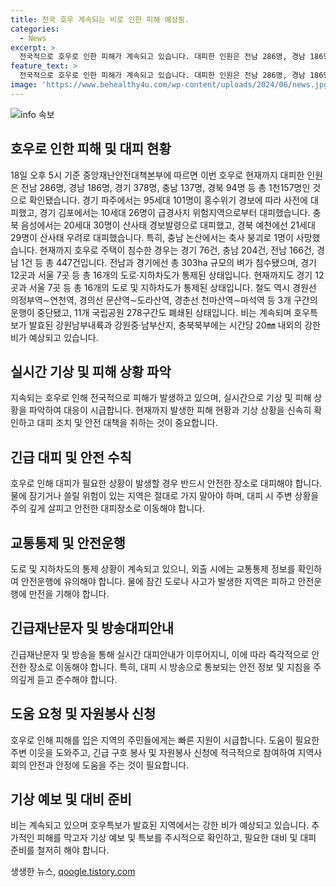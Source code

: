 ```yaml
---
title: 전국 호우 계속되는 비로 인한 피해 예상됨.
categories:
  - News
excerpt: >
  전국적으로 호우로 인한 피해가 계속되고 있습니다. 대피한 인원은 전남 286명, 경남 186명, 경기 378명, 충남 137명, 경북 94명 등 1천157명으로 확인됐으며, 주택 침수 및 벼 침수 등의 피해가 발생했습니다. 또한, 철도 및 도로 운행이 중단되고 국립공원도 폐쇄된 상황이며, 계속되는 비로 피해가 더 커질 것으로 예상됩니다. 현재 경기, 충남의 특보가 발령되어 강한 비가 예상되고 있습니다.
feature_text: >
  전국적으로 호우로 인한 피해가 계속되고 있습니다. 대피한 인원은 전남 286명, 경남 186명, 경기 378명, 충남 137명, 경북 94명 등 1천157명으로 확인됐으며, 주택 침수 및 벼 침수 등의 피해가 발생했습니다. 또한, 철도 및 도로 운행이 중단되고 국립공원도 폐쇄된 상황이며, 계속되는 비로 피해가 더 커질 것으로 예상됩니다. 현재 경기, 충남의 특보가 발령되어 강한 비가 예상되고 있습니다.
image: 'https://www.behealthy4u.com/wp-content/uploads/2024/06/news.jpg'
---
```


<p><img src="https://www.behealthy4u.com/wp-content/uploads/2024/06/news.jpg" alt="info 속보" /></p>

<h2 data-ke-size="size26">호우로 인한 피해 및 대피 현황</h2>

<p data-ke-size="size16">18일 오후 5시 기준 중앙재난안전대책본부에 따르면 이번 호우로 현재까지 대피한 인원은 전남 286명, 경남 186명, 경기 378명, 충남 137명, 경북 94명 등 총 1천157명인 것으로 확인됐습니다. 경기 파주에서는 95세대 101명이 홍수위기 경보에 따라 사전에 대피했고, 경기 김포에서는 10세대 26명이 급경사지 위험지역으로부터 대피했습니다. 충북 음성에서는 20세대 30명이 산사태 경보발령으로 대피했고, 경북 예천에선 21세대 29명이 산사태 우려로 대피했습니다. 특히, 충남 논산에서는 축사 붕괴로 1명이 사망했습니다. 현재까지 호우로 주택이 침수한 경우는 경기 76건, 충남 204건, 전남 166건, 경남 1건 등 총 447건입니다. 전남과 경기에선 총 303ha 규모의 벼가 침수됐으며, 경기 12곳과 서울 7곳 등 총 16개의 도로·지하차도가 통제된 상태입니다. 현재까지도 경기 12곳과 서울 7곳 등 총 16개의 도로 및 지하차도가 통제된 상태입니다. 철도 역시 경원선 의정부역∼연천역, 경의선 문산역∼도라산역, 경춘선 천마산역∼마석역 등 3개 구간의 운행이 중단됐고, 11개 국립공원 278구간도 폐쇄된 상태입니다. 비는 계속되며 호우특보가 발효된 강원남부내륙과 강원중·남부산지, 충북북부에는 시간당 20㎜ 내외의 강한 비가 예상되고 있습니다.</p>

<h2 data-ke-size="size26">실시간 기상 및 피해 상황 파악</h2>

<p data-ke-size="size16">지속되는 호우로 인해 전국적으로 피해가 발생하고 있으며, 실시간으로 기상 및 피해 상황을 파악하여 대응이 시급합니다. 현재까지 발생한 피해 현황과 기상 상황을 신속히 확인하고 대피 조치 및 안전 대책을 취하는 것이 중요합니다.</p>

<h2 data-ke-size="size26">긴급 대피 및 안전 수칙</h2>

<p data-ke-size="size16">호우로 인해 대피가 필요한 상황이 발생할 경우 반드시 안전한 장소로 대피해야 합니다. 물에 잠기거나 쓸릴 위험이 있는 지역은 절대로 가지 말아야 하며, 대피 시 주변 상황을 주의 깊게 살피고 안전한 대피장소로 이동해야 합니다.</p>

<h2 data-ke-size="size26">교통통제 및 안전운행</h2>

<p data-ke-size="size16">도로 및 지하차도의 통제 상황이 계속되고 있으니, 외출 시에는 교통통제 정보를 확인하여 안전운행에 유의해야 합니다. 물에 잠긴 도로나 사고가 발생한 지역은 피하고 안전운행에 만전을 기해야 합니다.</p>

<h2 data-ke-size="size26">긴급재난문자 및 방송대피안내</h2>

<p data-ke-size="size16">긴급재난문자 및 방송을 통해 실시간 대피안내가 이루어지니, 이에 따라 즉각적으로 안전한 장소로 이동해야 합니다. 특히, 대피 시 방송으로 통보되는 안전 정보 및 지침을 주의깊게 듣고 준수해야 합니다.</p>

<h2 data-ke-size="size26">도움 요청 및 자원봉사 신청</h2>

<p data-ke-size="size16">호우로 인해 피해를 입은 지역의 주민들에게는 빠른 지원이 시급합니다. 도움이 필요한 주변 이웃을 도와주고, 긴급 구호 봉사 및 자원봉사 신청에 적극적으로 참여하여 지역사회의 안전과 안정에 도움을 주는 것이 필요합니다.</p>

<h2 data-ke-size="size26">기상 예보 및 대비 준비</h2>

<p data-ke-size="size16">비는 계속되고 있으며 호우특보가 발효된 지역에서는 강한 비가 예상되고 있습니다. 추가적인 피해를 막고자 기상 예보 및 특보를 주시적으로 확인하고, 필요한 대비 및 대피 준비를 철저히 해야 합니다.</p>
생생한 뉴스, <a href="https://qoogle.tistory.com" rel="dofollow">qoogle.tistory.com</a>


